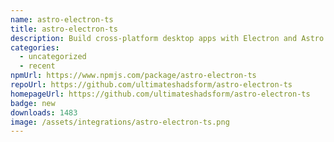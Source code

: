 ```yaml
---
name: astro-electron-ts
title: astro-electron-ts
description: Build cross-platform desktop apps with Electron and Astro
categories:
  - uncategorized
  - recent
npmUrl: https://www.npmjs.com/package/astro-electron-ts
repoUrl: https://github.com/ultimateshadsform/astro-electron-ts
homepageUrl: https://github.com/ultimateshadsform/astro-electron-ts
badge: new
downloads: 1483
image: /assets/integrations/astro-electron-ts.png
---
```

